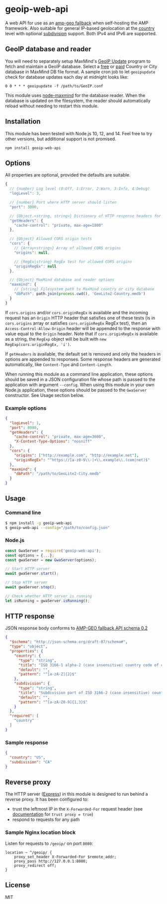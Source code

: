 # geoip-web-api

A web API for use as an [amp-geo fallback](https://github.com/ampproject/amphtml/blob/master/spec/amp-framework-hosting.md#amp-geo-fallback-api) when self-hosting the AMP framework. Also suitable for general IP-based geolocation at the [country](https://en.wikipedia.org/wiki/ISO_3166-1) level with optional [subdivision](https://en.wikipedia.org/wiki/ISO_3166-2) support. Both IPv4 and IPv6 are supported.

## GeoIP database and reader

You will need to separately setup MaxMind's [GeoIP Update](https://dev.maxmind.com/geoip/geoipupdate/) program to fetch and maintain a GeoIP database. Select a [free](https://dev.maxmind.com/geoip/geoip2/geolite2/) or [paid](https://dev.maxmind.com/geoip/geoip2/downloadable/) Country or City database in MaxMind DB file format. A sample cron job to let `geoipupdate` check for database updates each day at midnight looks like:

```
0 0 * * * geoipupdate -f /path/to/GeoIP.conf
```

This module uses [node-maxmind](https://github.com/runk/node-maxmind) for the database reader. When the database is updated on the filesystem, the reader should automatically reload without needing to restart this module.

## Installation

This module has been tested with Node.js 10, 12, and 14. Feel free to try other versions, but additional support is not promised.

```
npm install geoip-web-api
```

## Options

All properties are optional, provided the defaults are suitable.

```JavaScript
{
  // {number} Log level (0:Off, 1:Error, 2:Warn, 3:Info, 4:Debug)
  "logLevel": 3,

  // {number} Port where HTTP server should listen
  "port": 3000,

  // {Object.<string, string>} Dictionary of HTTP response headers for GET requests
  "getHeaders": {
    "cache-control": "private, max-age=1800"
  },

  // {Object} Allowed CORS origin tests
  "cors": {
    // {Array<string>} Array of allowed CORS origins
    "origins": null,

    // {RegEx|string} RegEx test for allowed CORS origins
    "originRegEx": null
  },

  // {Object} MaxMind database and reader options
  "maxmind": {
    // {string} Filesystem path to MaxMind country or city database
    "dbPath": path.join(process.cwd(), 'GeoLite2-Country.mmdb')
  }
}
```

If `cors.origins` and/or `cors.originRegEx` is available and the incoming request has an `Origin` HTTP header that satisfies one of these tests (is in `cors.origins` array or satisfies `cors.originRegEx` RegEx test), then an `Access-Control-Allow-Origin` header will be appended to the response with value equal to the `Origin` header. Note that if `cors.originRegEx` is available as a string, the `RegExp` object will be built with `new RegExp(cors.originRegEx, 'i')`.

If `getHeaders` is available, the default set is removed and only the headers in options are appended to responses. Some response headers are generated automatically, like `Content-Type` and `Content-Length`.

When running this module as a command line application, these options should be saved in a JSON configuration file whose path is passed to the application with argument `--config`. When using this module in your own Node.js application, these options should be passed to the `GwaServer` constructor. See Usage section below.

### Example options

```JSON
{
  "logLevel": 1,
  "port": 8080,
  "getHeaders": {
    "cache-control": "private, max-age=3600",
    "X-Content-Type-Options": "nosniff"
  },
  "cors": {
    "origins": ["http://example.com", "http://example.net"],
    "originRegEx": "^https://[a-z0-9\\-]+\\.example\\.(com|net)$"
  },
  "maxmind": {
    "dbPath": "/path/to/GeoLite2-City.mmdb"
  }
}
```

## Usage

### Command line

```bash
$ npm install -g geoip-web-api
$ geoip-web-api --config="/path/to/config.json"
```

### Node.js

```JavaScript
const GwaServer = require('geoip-web-api');
const options = {...};
const gwaServer = new GwaServer(options);

// Start HTTP server
await gwaServer.start();

// Stop HTTP server
await gwaServer.stop();

// Check whether HTTP server is running
let isRunning = gwaServer.isRunning();
```

## HTTP response

JSON response body conforms to [AMP-GEO fallback API schema 0.2](https://github.com/ampproject/amphtml/blob/f744c490be41f2553b24cb9f0f0efb5136477e79/extensions/amp-geo/0.1/amp-geo.js#L286-L307)

```JSON
{
  "$schema": "http://json-schema.org/draft-07/schema#",
  "type": "object",
  "properties": {
    "country": {
      "type": "string",
      "title": "ISO 3166-1 alpha-2 (case insensitive) country code of client request",
      "default": "",
      "pattern": "^[a-zA-Z]{2}$"
    },
    "subdivision": {
      "type": "string",
      "title": "Subdivision part of ISO 3166-2 (case insensitive) country-subdivision code of client request",
      "default": "",
      "pattern": "^[a-zA-Z0-9]{1,3}$"
    }
  },
  "required": [
    "country"
  ]
}
```

### Sample response

```JSON
{
  "country": "US",
  "subdivision": "CA"
}
```

## Reverse proxy

The HTTP server ([Express](https://expressjs.com/)) in this module is designed to run behind a reverse proxy. It has been configured to:

- trust the leftmost IP in the `X-Forwarded-For` request header (see [documentation](https://expressjs.com/en/guide/behind-proxies.html) for `trust proxy = true`)
- respond to requests for any path

### Sample Nginx location block

Listen for requests to `/geoip/` on port `8080`:

```Nginx
location ~ ^/geoip/ {
    proxy_set_header X-Forwarded-For $remote_addr;
    proxy_pass http://127.0.0.1:8080;
    proxy_redirect off;
}
```

## License

MIT

